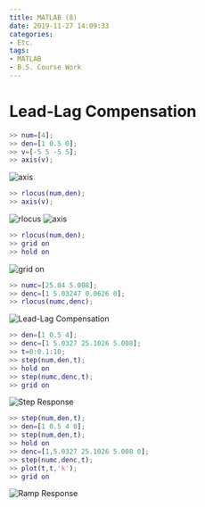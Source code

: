 ```yaml
---
title: MATLAB (8)
date: 2019-11-27 14:09:33
categories:
- Etc.
tags:
- MATLAB
- B.S. Course Work
---
```

# Lead-Lag Compensation

~~~Matlab
>> num=[4];
>> den=[1 0.5 0];
>> v=[-5 5 -5 5];
>> axis(v);
~~~
<!-- more -->
![axis](/images/matlab-8/69695446-be255f00-111f-11ea-9e78-f495fbffbdd6.png)

~~~Matlab
>> rlocus(num,den);
>> axis(v);
~~~

![rlocus](/images/matlab-8/69695546-13fa0700-1120-11ea-95ac-99820a5440ed.png)
![axis](/images/matlab-8/69695563-26744080-1120-11ea-9d34-37df355910ea.png)

~~~Matlab
>> rlocus(num,den);
>> grid on
>> hold on
~~~

![grid on](/images/matlab-8/69695770-d2b62700-1120-11ea-819a-a6d7136fe748.png)

~~~Matlab
>> numc=[25.04 5.008];
>> denc=[1 5.03247 0.0626 0];
>> rlocus(numc,denc);
~~~

![Lead-Lag Compensation](/images/matlab-8/69695807-f7120380-1120-11ea-888c-f17dcf041f75.png)

~~~Matlab
>> den=[1 0.5 4];
>> denc=[1 5.0327 25.1026 5.008];
>> t=0:0.1:10;
>> step(num,den,t);
>> hold on
>> step(numc,denc,t);
>> grid on
~~~

![Step Response](/images/matlab-8/69696051-d302f200-1121-11ea-8636-644a8b8a04c6.png)

~~~Matlab
>> step(num,den,t);
>> den=[1 0.5 4 0];
>> step(num,den,t);
>> hold on
>> denc=[1,5.0327 25.1026 5.008 0];
>> step(numc,denc,t);
>> plot(t,t,'k');
>> grid on
~~~

![Ramp Response](/images/matlab-8/69696516-40635280-1123-11ea-981e-32df9423b410.png)